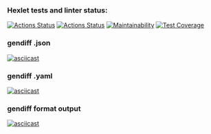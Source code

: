 ### Hexlet tests and linter status:
[![Actions Status](https://github.com/evdokimoww/frontend-project-lvl2/workflows/hexlet-check/badge.svg)](https://github.com/evdokimoww/frontend-project-lvl2/actions)
[![Actions Status](https://github.com/evdokimoww/frontend-project-lvl2/workflows/gendiff-check/badge.svg)](https://github.com/evdokimoww/frontend-project-lvl2/actions)
[![Maintainability](https://api.codeclimate.com/v1/badges/c63b7a989528c29e75b0/maintainability)](https://codeclimate.com/github/evdokimoww/frontend-project-lvl2/maintainability)
[![Test Coverage](https://api.codeclimate.com/v1/badges/c63b7a989528c29e75b0/test_coverage)](https://codeclimate.com/github/evdokimoww/frontend-project-lvl2/test_coverage)

### gendiff .json
[![asciicast](https://asciinema.org/a/h5NCB1nx45ned19wv7dVkCth9.svg)](https://asciinema.org/a/h5NCB1nx45ned19wv7dVkCth9)

### gendiff .yaml
[![asciicast](https://asciinema.org/a/QdyainInVbLVjruQ1zGlmanRh.svg)](https://asciinema.org/a/QdyainInVbLVjruQ1zGlmanRh)

### gendiff format output
[![asciicast](https://asciinema.org/a/vTQro8QiOE0DltVOm0IWEHnLM.svg)](https://asciinema.org/a/vTQro8QiOE0DltVOm0IWEHnLM)
